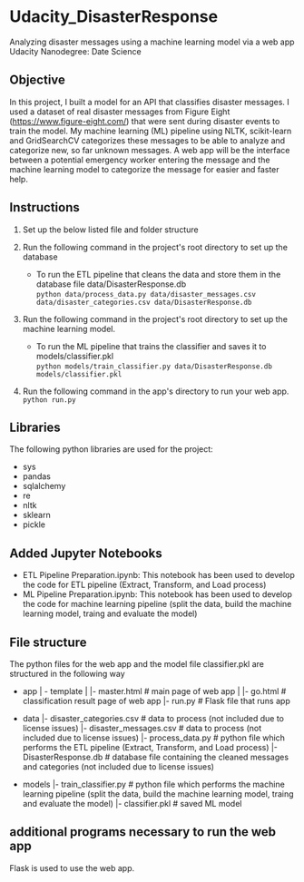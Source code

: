 # Udacity_DisasterResponse
Analyzing disaster messages using a machine learning model via a web app <br>
Udacity Nanodegree: Date Science

## Objective
In this project, I built a model for an API that classifies disaster messages. I used a dataset of real disaster messages from Figure Eight (https://www.figure-eight.com/) that were sent during disaster events to train the model. My machine learning (ML) pipeline using NLTK, scikit-learn and GridSearchCV categorizes these messages to be able to analyze and categorize new, so far unknown messages. A web app will be the interface between a potential emergency worker entering the message and the machine learning model to categorize the message for easier and faster help. 

## Instructions
1. Set up the below listed file and folder structure

2. Run the following command in the project's root directory to set up the database
    - To run the ETL pipeline that cleans the data and store them in the database file data/DisasterResponse.db<br>
        `python data/process_data.py data/disaster_messages.csv data/disaster_categories.csv data/DisasterResponse.db`

3. Run the following command in the project's root directory to set up the machine learning model.
    - To run the ML pipeline that trains the classifier and saves it to models/classifier.pkl <br>
        `python models/train_classifier.py data/DisasterResponse.db models/classifier.pkl`

4. Run the following command in the app's directory to run your web app. <br>
    `python run.py`

## Libraries
The following python libraries are used for the project:
- sys
- pandas
- sqlalchemy
- re
- nltk
- sklearn
- pickle

## Added Jupyter Notebooks
- ETL Pipeline Preparation.ipynb: This notebook has been used to develop the code for ETL pipeline (Extract, Transform, and Load process)<br>
- ML Pipeline Preparation.ipynb: This notebook has been used to develop the code for machine learning pipeline (split the data, build the machine learning model, traing and evaluate the model)<br>

## File structure
The python files for the web app and the model file classifier.pkl are structured in the following way
- app
| - template
| |- master.html  # main page of web app
| |- go.html      # classification result page of web app
|- run.py         # Flask file that runs app

- data
|- disaster_categories.csv  # data to process (not included due to license issues)
|- disaster_messages.csv    # data to process (not included due to license issues)
|- process_data.py          # python file which performs the ETL pipeline (Extract, Transform, and Load process)
|- DisasterResponse.db      # database file containing the cleaned messages and categories (not included due to license issues)

- models
|- train_classifier.py      # python file which performs the machine learning pipeline (split the data, build the machine learning model, traing and evaluate the model)
|- classifier.pkl           # saved ML model 

## additional programs necessary to run the web app
Flask is used to use the web app.
